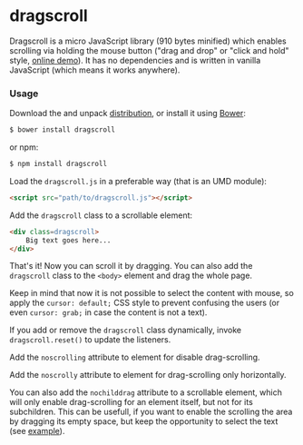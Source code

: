 dragscroll
==========

Dragscroll is a micro JavaScript library (910 bytes minified) which
enables scrolling via holding the mouse button ("drag and drop" or
"click and hold" style, [online
demo](http://asvd.github.io/dragscroll/)). It has no dependencies and
is written in vanilla JavaScript (which means it works anywhere).


### Usage


Download the and unpack
[distribution](https://github.com/yamilramilev/dragscroll/archive/v0.0.9.zip),
or install it using [Bower](http://bower.io/):

```sh
$ bower install dragscroll
```

or npm:

```sh
$ npm install dragscroll
```

Load the `dragscroll.js` in a preferable way (that is an UMD module):

```html
<script src="path/to/dragscroll.js"></script>
```

Add the `dragscroll` class to a scrollable element:

```html
<div class=dragscroll>
    Big text goes here...
</div>
```

That's it! Now you can scroll it by dragging. You can also add the
`dragscroll` class to the `<body>` element and drag the whole page.

Keep in mind that now it is not possible to select the content with
mouse, so apply the `cursor: default;` CSS style to prevent confusing
the users (or even `cursor: grab;` in case the content is not a text).

If you add or remove the `dragscroll` class dynamically, invoke
`dragscroll.reset()` to update the listeners.

Add the `noscrolling` attribute to element for disable drag-scrolling.
 
Add the `noscrolly` attribute to element for drag-scrolling only horizontally. 

You can also add the `nochilddrag` attribute to a scrollable element,
which will only enable drag-scrolling for an element itself, but not
for its subchildren. This can be usefull, if you want to enable the
scrolling the area by dragging its empty space, but keep the
opportunity to select the text (see
[example](http://asvd.github.io/jailed/demos/web/process/)).
